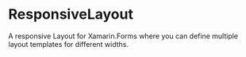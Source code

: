 # ResponsiveLayout
A responsive Layout for Xamarin.Forms where you can define multiple layout templates for different widths.
